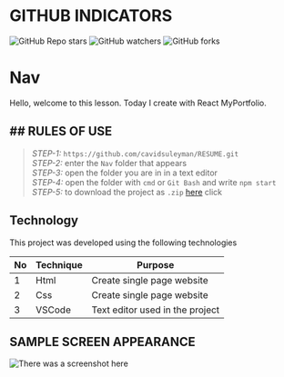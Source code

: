 # GITHUB INDICATORS

![GitHub Repo stars](https://img.shields.io/github/stars/cavidsuleyman/SADE-HOM-PAGE?style=for-the-badge)
![GitHub watchers](https://img.shields.io/github/watchers/cavidsuleyman/SADE-HOM-PAGE?style=for-the-badge)
![GitHub forks](https://img.shields.io/github/forks/cavidsuleyman/SADE-HOM-PAGE?style=for-the-badge)

  # Nav

Hello, welcome to this lesson. Today I create with React MyPortfolio.
## ## RULES OF USE

> *STEP-1:* `https://github.com/cavidsuleyman/RESUME.git` <br/>
> *STEP-2:*  enter the `Nav` folder that appears <br/>
> *STEP-3:*  open the folder you are in in a text editor <br/>
> *STEP-4:*  open the folder with `cmd` or `Git Bash` and write `npm start` <br/>
> *STEP-5:*  to download the project as `.zip`  [here](https://github.com/cavidsuleyman/RESUME/archive/refs/heads/master.zip) click <br/>


## Technology

This project was developed using the following technologies

| No | Technique | Purpose |
| - | ---------- | --------------------- |
| 1 | Html | Create single page website |
| 2 | Css | Create single page website |
| 3 | VSCode | Text editor used in the project |


## SAMPLE SCREEN APPEARANCE

![There was a screenshot here](./screen-1.PNG)

